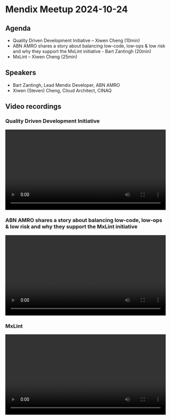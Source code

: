 # Mendix Meetup 2024-10-24

## Agenda

- Quality Driven Development Initiative – Xiwen Cheng (10min)
- ABN AMRO shares a story about balancing low-code, low-ops & low risk and why they support the MxLint initiative - Bart Zantingh (20min)
- MxLint – Xiwen Cheng (25min)

## Speakers

- Bart Zantingh, Lead Mendix Developer, ABN AMRO
- Xiwen (Steven) Cheng, Cloud Architect, CINAQ

## Video recordings

### Quality Driven Development Initiative

<video width="100%" controls>
  <source src="../../assets/videos/2024-10-24-mx-meetup-part1.mp4.mp4" type="video/mp4">
  Your browser does not support the video tag.
</video>

### ABN AMRO shares a story about balancing low-code, low-ops & low risk and why they support the MxLint initiative

<video width="100%" controls>
  <source src="../../assets/videos/2024-10-24-mx-meetup-part2.mp4.mp4" type="video/mp4">
  Your browser does not support the video tag.
</video>

### MxLint

<video width="100%" controls>
  <source src="../../assets/videos/2024-10-24-mx-meetup-part3.mp4.mp4" type="video/mp4">
  Your browser does not support the video tag.
</video>

